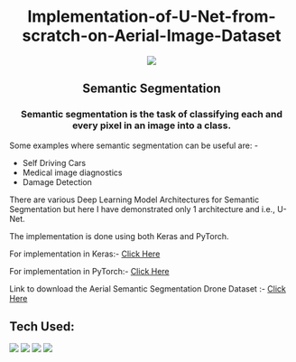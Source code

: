 <h1 align="center"> Implementation-of-U-Net-from-scratch-on-Aerial-Image-Dataset </h1>
<p align="center">
  <img align="center" src="https://dl.acm.org/cms/attachment/8542befb-3134-46f0-a5ad-1534c63188b4/csur5204-73-f01.jpg" />
</p>
<h2 align="center"> Semantic Segmentation </h2>
<h3 align="center"> Semantic segmentation is the task of classifying each and every pixel in an image into a class. </h3>
Some examples where semantic segmentation can be useful are: - 
<ul>
  <li>Self Driving Cars</li>
  <li>Medical image diagnostics</li>
  <li>Damage Detection</li>
</ul>
There are various Deep Learning Model Architectures for Semantic Segmentation but here I have demonstrated only 1 architecture and i.e., U-Net.<br>

The implementation is done using both Keras and PyTorch.<br>

For implementation in Keras:- [Click Here](https://github.com/Printutcarsh/Implementation-of-U-Net-from-scratch-on-Aerial-Image-Dataset/blob/main/unet_keras.ipynb)

For implementation in PyTorch:- [Click Here](https://github.com/Printutcarsh/Implementation-of-U-Net-from-scratch-on-Aerial-Image-Dataset/blob/main/unet_pytorch.ipynb)

Link to download the Aerial Semantic Segmentation Drone Dataset :- [Click Here](https://www.kaggle.com/bulentsiyah/semantic-drone-dataset)

## Tech Used:

<img src="https://img.shields.io/badge/Python-1572B6?style=for-the-badge&logo=python&logoColor=white" />  <img src="https://img.shields.io/badge/Keras-F7DF1E?style=for-the-badge&logo=keras&logoColor=black" />  <img src= "https://img.shields.io/badge/PyTorch-239120?style=for-the-badge&logo=pytorch&logoColor=white" /> <img src= "https://img.shields.io/badge/OpenCV-FF6347?style=for-the-badge&logo=opencv&logoColor=white" />
